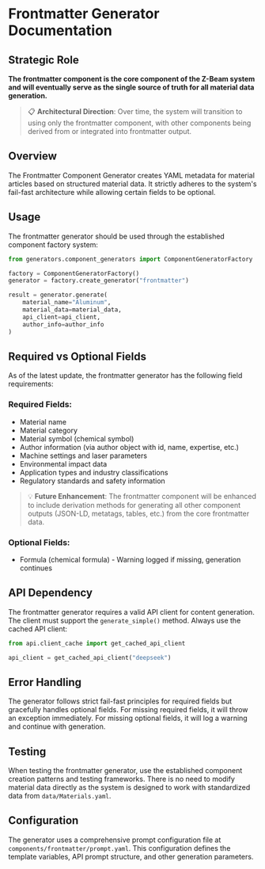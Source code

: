 # Frontmatter Generator Documentation

## Strategic Role
**The frontmatter component is the core component of the Z-Beam system and will eventually serve as the single source of truth for all material data generation.**

> 📋 **Architectural Direction**: Over time, the system will transition to using only the frontmatter component, with other components being derived from or integrated into frontmatter output.

## Overview

The Frontmatter Component Generator creates YAML metadata for material articles based on structured material data. 
It strictly adheres to the system's fail-fast architecture while allowing certain fields to be optional.

## Usage

The frontmatter generator should be used through the established component factory system:

```python
from generators.component_generators import ComponentGeneratorFactory

factory = ComponentGeneratorFactory()
generator = factory.create_generator("frontmatter")

result = generator.generate(
    material_name="Aluminum",
    material_data=material_data,
    api_client=api_client,
    author_info=author_info
)
```

## Required vs Optional Fields

As of the latest update, the frontmatter generator has the following field requirements:

### Required Fields:
- Material name
- Material category
- Material symbol (chemical symbol)
- Author information (via author object with id, name, expertise, etc.)
- Machine settings and laser parameters
- Environmental impact data
- Application types and industry classifications
- Regulatory standards and safety information

> 💡 **Future Enhancement**: The frontmatter component will be enhanced to include derivation methods for generating all other component outputs (JSON-LD, metatags, tables, etc.) from the core frontmatter data.

### Optional Fields:
- Formula (chemical formula) - Warning logged if missing, generation continues

## API Dependency

The frontmatter generator requires a valid API client for content generation. The client must support the `generate_simple()` method. Always use the cached API client:

```python
from api.client_cache import get_cached_api_client

api_client = get_cached_api_client("deepseek")
```

## Error Handling

The generator follows strict fail-fast principles for required fields but gracefully handles optional fields.
For missing required fields, it will throw an exception immediately. For missing optional fields, it will log
a warning and continue with generation.

## Testing

When testing the frontmatter generator, use the established component creation patterns and testing frameworks.
There is no need to modify material data directly as the system is designed to work with standardized data from `data/Materials.yaml`.

## Configuration

The generator uses a comprehensive prompt configuration file at `components/frontmatter/prompt.yaml`.
This configuration defines the template variables, API prompt structure, and other generation parameters.
